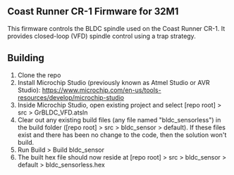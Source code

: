 ## Coast Runner CR-1 Firmware for 32M1

This firmware controls the BLDC spindle used on the Coast Runner CR-1.
It provides closed-loop (VFD) spindle control using a trap strategy. 

## Building

1. Clone the repo
1. Install Microchip Studio (previously known as Atmel Studio or AVR Studio): https://www.microchip.com/en-us/tools-resources/develop/microchip-studio
1. Inside Microchip Studio, open existing project and select [repo root] > src > GrBLDC_VFD.atsln
1. Clear out any existing build files (any file named "bldc_sensorless") in the build folder ([repo root] > src > bldc_sensor > default). If these files exist and there has been no change to the code, then the solution won't build.
1. Run Build > Build bldc_sensor
1. The built hex file should now reside at [repo root] > src > bldc_sensor > default > bldc_sensorless.hex
